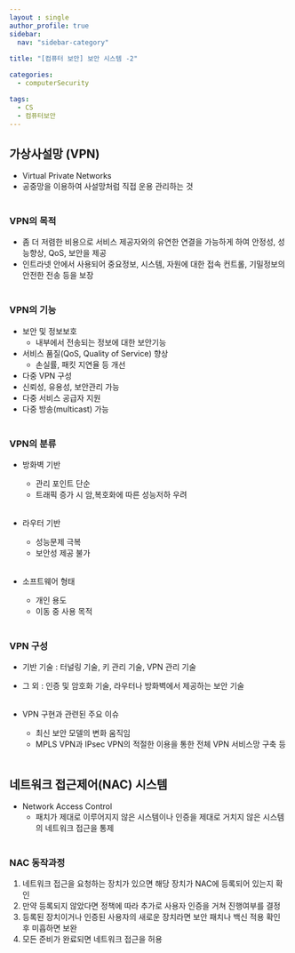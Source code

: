 ```yaml
---
layout : single
author_profile: true
sidebar: 
  nav: "sidebar-category"
  
title: "[컴퓨터 보안] 보안 시스템 -2"

categories:
  - computerSecurity

tags:
  - CS
  - 컴퓨터보안
---
```


## 가상사설망 (VPN)
- Virtual Private Networks<br>
- 공중망을 이용하여 사설망처럼 직접 운용 관리하는 것<br><br>

### VPN의 목적
- 좀 더 저렴한 비용으로 서비스 제공자와의 유연한 연결을 가능하게 하여 안정성, 성능향상, QoS, 보안을 제공<br>
- 인트라넷 안에서 사용되어 중요정보, 시스템, 자원에 대한 접속 컨트롤, 기밀정보의 안전한 전송 등을 보장<br><br>

### VPN의 기능
- 보안 및 정보보호<br>
	- 내부에서 전송되는 정보에 대한 보안기능<br>
- 서비스 품질(QoS, Quality of Service) 향상<br>
	- 손실률, 패킷 지연율 등 개선<br>
- 다중 VPN 구성<br>
- 신뢰성, 유용성, 보안관리 가능<br>
- 다중 서비스 공급자 지원<br>
- 다중 방송(multicast) 가능<br><br>

### VPN의 분류
- 방화벽 기반<br>
	- 관리 포인트 단순<br>
	- 트래픽 증가 시 암,복호화에 따른 성능저하 우려<br><br>

- 라우터 기반<br>
	- 성능문제 극복<br>
	- 보안성 제공 불가<br><br>

- 소프트웨어 형태<br>
	- 개인 용도<br>
	- 이동 중 사용 목적<br><br>

### VPN 구성
- 기반 기술 : 터널링 기술, 키 관리 기술, VPN 관리 기술<br>
- 그 외 : 인증 및 암호화 기술, 라우터나 방화벽에서 제공하는 보안 기술<br><br>

- VPN 구현과 관련된 주요 이슈<br>
	- 최신 보안 모델의 변화 움직임<br>
	- MPLS VPN과 IPsec VPN의 적절한 이용을 통한 전체 VPN 서비스망 구축 등<br><br>

## 네트워크 접근제어(NAC) 시스템
- Network Access Control<br>
	- 패치가 제대로 이루어지지 않은 시스템이나 인증을 제대로 거치지 않은 시스템의 네트워크 접근을 통제<br><br>

### NAC 동작과정
1. 네트워크 접근을 요청하는 장치가 있으면 해당 장치가 NAC에 등록되어 있는지 확인<br>
2. 만약 등록되지 않았다면 정책에 따라 추가로 사용자 인증을 거쳐 진행여부를 결정<br>
3. 등록된 장치이거나 인증된 사용자의 새로운 장치라면 보안 패치나 백신 적용 확인 후 미흡하면 보완<br>
4. 모든 준비가 완료되면 네트워크 접근을 허용<br><br>

